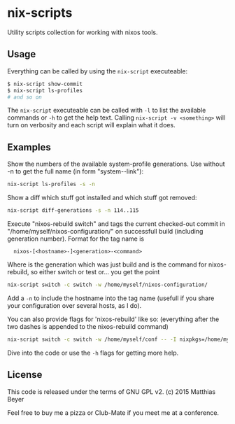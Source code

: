 # nix-scripts

Utility scripts collection for working with nixos tools.

## Usage

Everything can be called by using the `nix-script` executeable:

```bash
$ nix-script show-commit
$ nix-script ls-profiles
# and so on
```

The `nix-script` executeable can be called with `-l` to list the available
commands or `-h` to get the help text. Calling `nix-script -v <something>`
will turn on verbosity and each script will explain what it does.

## Examples

Show the numbers of the available system-profile generations. Use
without -n to get the full name (in form "system-<n>-link"):

```bash
nix-script ls-profiles -s -n
```

Show a diff which stuff got installed and which stuff got removed:

```bash
nix-script diff-generations -s -n 114..115
```

Execute "nixos-rebuild switch" and tags the current checked-out commit
in "/home/myself/nixos-configuration/" on successfull build (including
generation number). Format for the tag name is

```plain
  nixos-[<hostname>-]<generation>-<command>
```

Where <generation> is the generation which was just build
and <command> is the command for nixos-rebuild, so either switch or test
or... you get the point

```bash
nix-script switch -c switch -w /home/myself/nixos-configuration/
```

Add a `-n` to include the hostname into the tag name (usefull if you share
your configuration over several hosts, as I do).

You can also provide flags for 'nixos-rebuild' like so:
(everything after the two dashes is appended to the nixos-rebuild command)

```bash
nix-script switch -c switch -w /home/myself/conf -- -I nixpkgs=/home/myself/pkgs
```

Dive into the code or use the `-h` flags for getting more help.

## License

This code is released under the terms of GNU GPL v2.
(c) 2015 Matthias Beyer

Feel free to buy me a pizza or Club-Mate if you meet me at a conference.

